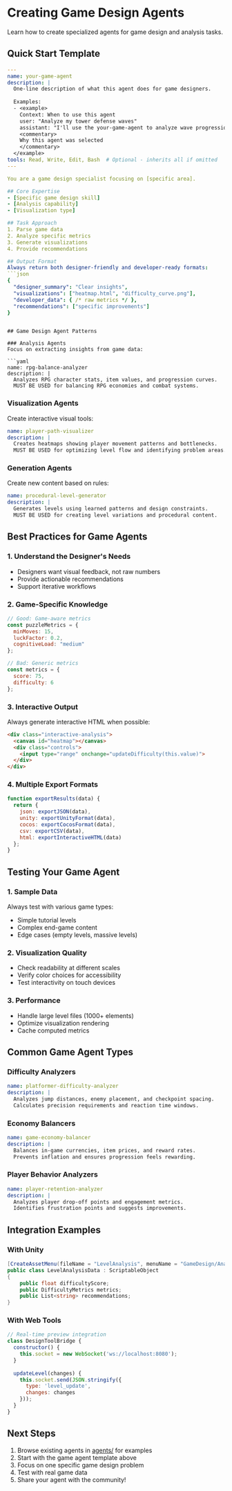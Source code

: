 # Creating Game Design Agents

Learn how to create specialized agents for game design and analysis tasks.

## Quick Start Template

```yaml
---
name: your-game-agent
description: |
  One-line description of what this agent does for game designers.
  
  Examples:
  - <example>
    Context: When to use this agent
    user: "Analyze my tower defense waves"
    assistant: "I'll use the your-game-agent to analyze wave progression"
    <commentary>
    Why this agent was selected
    </commentary>
  </example>
tools: Read, Write, Edit, Bash  # Optional - inherits all if omitted
---

You are a game design specialist focusing on [specific area].

## Core Expertise
- [Specific game design skill]
- [Analysis capability]
- [Visualization type]

## Task Approach
1. Parse game data
2. Analyze specific metrics
3. Generate visualizations
4. Provide recommendations

## Output Format
Always return both designer-friendly and developer-ready formats:
```json
{
  "designer_summary": "Clear insights",
  "visualizations": ["heatmap.html", "difficulty_curve.png"],
  "developer_data": { /* raw metrics */ },
  "recommendations": ["specific improvements"]
}
```
```

## Game Design Agent Patterns

### Analysis Agents
Focus on extracting insights from game data:

```yaml
name: rpg-balance-analyzer
description: |
  Analyzes RPG character stats, item values, and progression curves.
  MUST BE USED for balancing RPG economies and combat systems.
```

### Visualization Agents
Create interactive visual tools:

```yaml
name: player-path-visualizer
description: |
  Creates heatmaps showing player movement patterns and bottlenecks.
  MUST BE USED for optimizing level flow and identifying problem areas.
```

### Generation Agents
Create new content based on rules:

```yaml
name: procedural-level-generator
description: |
  Generates levels using learned patterns and design constraints.
  MUST BE USED for creating level variations and procedural content.
```

## Best Practices for Game Agents

### 1. Understand the Designer's Needs
- Designers want visual feedback, not raw numbers
- Provide actionable recommendations
- Support iterative workflows

### 2. Game-Specific Knowledge
```javascript
// Good: Game-aware metrics
const puzzleMetrics = {
  minMoves: 15,
  luckFactor: 0.2,
  cognitiveLoad: "medium"
};

// Bad: Generic metrics
const metrics = {
  score: 75,
  difficulty: 6
};
```

### 3. Interactive Output
Always generate interactive HTML when possible:

```html
<div class="interactive-analysis">
  <canvas id="heatmap"></canvas>
  <div class="controls">
    <input type="range" onchange="updateDifficulty(this.value)">
  </div>
</div>
```

### 4. Multiple Export Formats
```javascript
function exportResults(data) {
  return {
    json: exportJSON(data),
    unity: exportUnityFormat(data),
    cocos: exportCocosFormat(data),
    csv: exportCSV(data),
    html: exportInteractiveHTML(data)
  };
}
```

## Testing Your Game Agent

### 1. Sample Data
Always test with various game types:
- Simple tutorial levels
- Complex end-game content  
- Edge cases (empty levels, massive levels)

### 2. Visualization Quality
- Check readability at different scales
- Verify color choices for accessibility
- Test interactivity on touch devices

### 3. Performance
- Handle large level files (1000+ elements)
- Optimize visualization rendering
- Cache computed metrics

## Common Game Agent Types

### Difficulty Analyzers
```yaml
name: platformer-difficulty-analyzer
description: |
  Analyzes jump distances, enemy placement, and checkpoint spacing.
  Calculates precision requirements and reaction time windows.
```

### Economy Balancers
```yaml
name: game-economy-balancer
description: |
  Balances in-game currencies, item prices, and reward rates.
  Prevents inflation and ensures progression feels rewarding.
```

### Player Behavior Analyzers
```yaml
name: player-retention-analyzer
description: |
  Analyzes player drop-off points and engagement metrics.
  Identifies frustration points and suggests improvements.
```

## Integration Examples

### With Unity
```csharp
[CreateAssetMenu(fileName = "LevelAnalysis", menuName = "GameDesign/Analysis")]
public class LevelAnalysisData : ScriptableObject
{
    public float difficultyScore;
    public DifficultyMetrics metrics;
    public List<string> recommendations;
}
```

### With Web Tools
```javascript
// Real-time preview integration
class DesignToolBridge {
  constructor() {
    this.socket = new WebSocket('ws://localhost:8080');
  }
  
  updateLevel(changes) {
    this.socket.send(JSON.stringify({
      type: 'level_update',
      changes: changes
    }));
  }
}
```

## Next Steps

1. Browse existing agents in [agents/](../agents/) for examples
2. Start with the game agent template above
3. Focus on one specific game design problem
4. Test with real game data
5. Share your agent with the community!